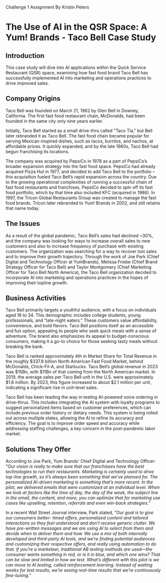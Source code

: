 Challenge 1 Assignment
By Kristin Peters


# The Use of AI in the QSR Space: A Yum! Brands - Taco Bell Case Study

## Introduction

This case study will dive into AI applications within the Quick Service Restaurant (QSR) space, examining how fast food brand Taco Bell has successfully implemented AI into marketing and operations practices to drive improved sales.

## Company Origins

Taco Bell was founded on March 21, 1962 by Glen Bell in Downey, California. The first fast food restaurant chain, McDonalds, had been founded in the same city only nine years earlier.

Initially, Taco Bell started as a small drive-thru called "Taco Tia," but Bell later rebranded it as Taco Bell. The fast food chain became popular for serving Mexican-inspired dishes, such as tacos, burritos, and nachos, at affordable prices. It quickly expanded, and by the late 1960s, Taco Bell had begun franchising its locations.

The company was acquired by PepsiCo in 1978 as a part of PepsiCo’s broader expansion strategy into the fast food space. PepsiCo had already acquired Pizza Hut in 1977, and decided to add Taco Bell to the portfolio – this acquisition fueled Taco Bell’s rapid expansion across the country. Due to the growing operational complexities of running a successful chain of fast food restaurants and franchises, PepsiCo decided to spin off its fast food portfolio, which by that time also included KFC (acquired in 1986). In 1997, the Tricon Global Restaurants Group was created to manage the fast food brands. Tricon later rebranded to Yum! Brands in 2002, and still retains that name today.

## The Issues

As a result of the global pandemic, Taco Bell’s sales had declined ~30%, and the company was looking for ways to increase overall sales to new customers and also to increase frequency of purchase with existing customers.  The organization was searching for a way to recover lost sales and to improve their growth trajectory. Through the work of Joe Park (Chief Digital and Technology Officer at YumBrands), Melissa Friebe (Chief Brand Strategy Officer for Taco Bell) and Taylor Montgomery (Chief Marketing Officer for Taco Bell North America), the Taco Bell organization decided to incorporate AI into marketing and operations practices in the hopes of improving their topline growth. 

## Business Activities

Taco Bell primarily targets a youthful audience, with a focus on individuals aged 18 to 34. This demographic includes college students, young professionals, and "late-night eaters." These customers value affordability, convenience, and bold flavors. Taco Bell positions itself as an accessible and fun option, appealing to people who seek quick meals with a sense of adventure. The brand also emphasizes its appeal to budget-conscious consumers, making it a go-to choice for those seeking tasty meals without breaking the bank.  

Taco Bell is ranked approximately 4th in Market Share for Total Revenue in the roughly $337.8 billion North American Fast Food Market, behind McDonalds, Chick-Fil-A, and Starbucks. Taco Bell’s global revenue in 2023 was $15Bn, with $11Bn of that coming from the North American market.  In 2019, the average sales per Taco Bell unit in the U.S. were approximately $1.6 million. By 2023, this figure increased to about $2.1 million per unit, indicating a significant rise in unit-level sales.

Taco Bell has been leading the way in testing AI-powered voice ordering in drive-thrus. This includes integrating the AI system with loyalty programs to suggest personalized items based on customer preferences, which can include previous order history or dietary needs. This system is being rolled out across multiple states, allowing the AI to refine its accuracy and efficiency. The goal is to improve order speed and accuracy while addressing staffing challenges, a key concern in the post-pandemic labor market​.

## Solutions They Offer 

According to Joe Park, Yum Brands' Chief Digital and Technology Officer: 
*"Our vision is really to make sure that our franchisees have the best technologies to run their
restaurants. Marketing is certainly used to drive top-line growth, so it’s always been something that we’ve planned
for. The personalized AI-driven marketing is something that’s more recent.  In the pilot, we delivered emails that were customized at an individual level. When we look at factors like the time of day, the day of the week, the subject line in the email, the content, and more, you can optimize that for
marketing use cases like upselling, retention, referrals and
even win-back strategies."*

In a recent Wall Street Journal interview, Park stated, *"Our goal is to give our consumers better- timed offers, personalized content and tailored interactions so they feel understood and don’t receive generic clutter.  We have pre-written messages and we are using AI to select from them and decide when to deliver them
and how. We use a mix of both internally developed and third-party
AI tools, and we’re finding potential audiences and
customizing their respective offers, and really using
automation to do that.
If you’re a marketeer, traditional AB testing methods are
used—the consumer wants something in red, or is it in
blue, and which one wins? That can be slow and limited in
how we test. What’s different with this pilot is we can move to AI testing, called reinforcement learning. Instead of waiting weeks for test results, we’re seeing real-time
results that we’re continuously fine-tuning."*




